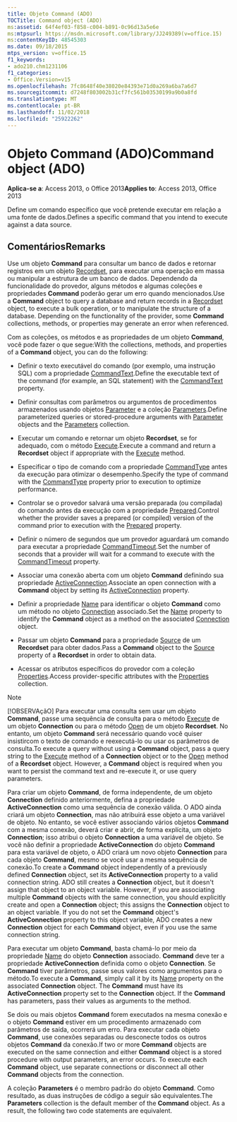```yaml
---
title: Objeto Command (ADO)
TOCTitle: Command object (ADO)
ms:assetid: 64f4ef03-f858-c004-b891-0c96d13a5e6e
ms:mtpsurl: https://msdn.microsoft.com/library/JJ249389(v=office.15)
ms:contentKeyID: 48545303
ms.date: 09/18/2015
mtps_version: v=office.15
f1_keywords:
- ado210.chm1231106
f1_categories:
- Office.Version=v15
ms.openlocfilehash: 7fc8648f40e38020e84393e71d0a269a6ba7a6d7
ms.sourcegitcommit: d7248f803002b31cf7fc561b03530199a9b0a8fd
ms.translationtype: MT
ms.contentlocale: pt-BR
ms.lasthandoff: 11/02/2018
ms.locfileid: "25922262"
---
```

# <a name="command-object-ado"></a><span data-ttu-id="35b41-102">Objeto Command (ADO)</span><span class="sxs-lookup"><span data-stu-id="35b41-102">Command object (ADO)</span></span>


<span data-ttu-id="35b41-103">**Aplica-se a**: Access 2013, o Office 2013</span><span class="sxs-lookup"><span data-stu-id="35b41-103">**Applies to**: Access 2013, Office 2013</span></span>

<span data-ttu-id="35b41-104">Define um comando específico que você pretende executar em relação a uma fonte de dados.</span><span class="sxs-lookup"><span data-stu-id="35b41-104">Defines a specific command that you intend to execute against a data source.</span></span>

## <a name="remarks"></a><span data-ttu-id="35b41-105">Comentários</span><span class="sxs-lookup"><span data-stu-id="35b41-105">Remarks</span></span>

<span data-ttu-id="35b41-p101">Use um objeto **Command** para consultar um banco de dados e retornar registros em um objeto [Recordset](recordset-object-ado.md), para executar uma operação em massa ou manipular a estrutura de um banco de dados. Dependendo da funcionalidade do provedor, alguns métodos e algumas coleções e propriedades **Command** poderão gerar um erro quando mencionados.</span><span class="sxs-lookup"><span data-stu-id="35b41-p101">Use a **Command** object to query a database and return records in a [Recordset](recordset-object-ado.md) object, to execute a bulk operation, or to manipulate the structure of a database. Depending on the functionality of the provider, some **Command** collections, methods, or properties may generate an error when referenced.</span></span>

<span data-ttu-id="35b41-108">Com as coleções, os métodos e as propriedades de um objeto **Command**, você pode fazer o que segue:</span><span class="sxs-lookup"><span data-stu-id="35b41-108">With the collections, methods, and properties of a **Command** object, you can do the following:</span></span>

  - <span data-ttu-id="35b41-109">Definir o texto executável do comando (por exemplo, uma instrução SQL) com a propriedade [CommandText](commandtext-property-ado.md).</span><span class="sxs-lookup"><span data-stu-id="35b41-109">Define the executable text of the command (for example, an SQL statement) with the [CommandText](commandtext-property-ado.md) property.</span></span>

  - <span data-ttu-id="35b41-110">Definir consultas com parâmetros ou argumentos de procedimentos armazenados usando objetos [Parameter](parameter-object-ado.md) e a coleção [Parameters](parameters-collection-ado.md).</span><span class="sxs-lookup"><span data-stu-id="35b41-110">Define parameterized queries or stored-procedure arguments with [Parameter](parameter-object-ado.md) objects and the [Parameters](parameters-collection-ado.md) collection.</span></span>

  - <span data-ttu-id="35b41-111">Executar um comando e retornar um objeto **Recordset**, se for adequado, com o método [Execute](https://docs.microsoft.com/office/vba/access/concepts/miscellaneous/execute-method-ado-command).</span><span class="sxs-lookup"><span data-stu-id="35b41-111">Execute a command and return a **Recordset** object if appropriate with the [Execute](https://docs.microsoft.com/office/vba/access/concepts/miscellaneous/execute-method-ado-command) method.</span></span>

  - <span data-ttu-id="35b41-112">Especificar o tipo de comando com a propriedade [CommandType](commandtype-property-ado.md) antes da execução para otimizar o desempenho.</span><span class="sxs-lookup"><span data-stu-id="35b41-112">Specify the type of command with the [CommandType](commandtype-property-ado.md) property prior to execution to optimize performance.</span></span>

  - <span data-ttu-id="35b41-113">Controlar se o provedor salvará uma versão preparada (ou compilada) do comando antes da execução com a propriedade [Prepared](prepared-property-ado.md).</span><span class="sxs-lookup"><span data-stu-id="35b41-113">Control whether the provider saves a prepared (or compiled) version of the command prior to execution with the [Prepared](prepared-property-ado.md) property.</span></span>

  - <span data-ttu-id="35b41-114">Definir o número de segundos que um provedor aguardará um comando para executar a propriedade [CommandTimeout](commandtimeout-property-ado.md).</span><span class="sxs-lookup"><span data-stu-id="35b41-114">Set the number of seconds that a provider will wait for a command to execute with the [CommandTimeout](commandtimeout-property-ado.md) property.</span></span>

  - <span data-ttu-id="35b41-115">Associar uma conexão aberta com um objeto **Command** definindo sua propriedade [ActiveConnection](activeconnection-property-ado.md).</span><span class="sxs-lookup"><span data-stu-id="35b41-115">Associate an open connection with a **Command** object by setting its [ActiveConnection](activeconnection-property-ado.md) property.</span></span>

  - <span data-ttu-id="35b41-116">Definir a propriedade [Name](name-property-ado.md) para identificar o objeto **Command** como um método no objeto [Connection](connection-object-ado.md) associado.</span><span class="sxs-lookup"><span data-stu-id="35b41-116">Set the [Name](name-property-ado.md) property to identify the **Command** object as a method on the associated [Connection](connection-object-ado.md) object.</span></span>

  - <span data-ttu-id="35b41-117">Passar um objeto **Command** para a propriedade [Source](source-property-ado-recordset.md) de um **Recordset** para obter dados.</span><span class="sxs-lookup"><span data-stu-id="35b41-117">Pass a **Command** object to the [Source](source-property-ado-recordset.md) property of a **Recordset** in order to obtain data.</span></span>

  - <span data-ttu-id="35b41-118">Acessar os atributos específicos do provedor com a coleção [Properties](properties-collection-ado.md).</span><span class="sxs-lookup"><span data-stu-id="35b41-118">Access provider-specific attributes with the [Properties](properties-collection-ado.md) collection.</span></span>

> [!NOTE]
> <span data-ttu-id="35b41-p102">[!OBSERVAçãO] Para executar uma consulta sem usar um objeto **Command**, passe uma sequência de consulta para o método [Execute](https://docs.microsoft.com/office/vba/access/concepts/miscellaneous/execute-method-ado-connection) de um objeto **Connection** ou para o método [Open](open-method-ado-recordset.md) de um objeto **Recordset**. No entanto, um objeto **Command** será necessário quando você quiser insistircom o texto de comando e reexecutá-lo ou usar os parâmetros de consulta.</span><span class="sxs-lookup"><span data-stu-id="35b41-p102">To execute a query without using a **Command** object, pass a query string to the [Execute](https://docs.microsoft.com/office/vba/access/concepts/miscellaneous/execute-method-ado-connection) method of a **Connection** object or to the [Open](open-method-ado-recordset.md) method of a **Recordset** object. However, a **Command** object is required when you want to persist the command text and re-execute it, or use query parameters.</span></span>

<span data-ttu-id="35b41-p103">Para criar um objeto **Command**, de forma independente, de um objeto **Connection** definido anteriormente, defina a propriedade **ActiveConnection** como uma sequência de conexão válida. O ADO ainda criará um objeto **Connection**, mas não atribuirá esse objeto a uma variável de objeto. No entanto, se você estiver associando vários objetos **Command** com a mesma conexão, deverá criar e abrir, de forma explícita, um objeto **Connection**; isso atribui o objeto **Connection** a uma variável de objeto. Se você não definir a propriedade **ActiveConnection** do objeto **Command** para esta variável de objeto, o ADO criará um novo objeto **Connection** para cada objeto **Command**, mesmo se você usar a mesma sequência de conexão.</span><span class="sxs-lookup"><span data-stu-id="35b41-p103">To create a **Command** object independently of a previously defined **Connection** object, set its **ActiveConnection** property to a valid connection string. ADO still creates a **Connection** object, but it doesn't assign that object to an object variable. However, if you are associating multiple **Command** objects with the same connection, you should explicitly create and open a **Connection** object; this assigns the **Connection** object to an object variable. If you do not set the **Command** object's **ActiveConnection** property to this object variable, ADO creates a new **Connection** object for each **Command** object, even if you use the same connection string.</span></span>

<span data-ttu-id="35b41-p104">Para executar um objeto **Command**, basta chamá-lo por meio da propriedade [Name](name-property-ado.md) do objeto **Connection** associado. **Command** deve ter a propriedade **ActiveConnection** definida como o objeto **Connection**. Se **Command** tiver parâmetros, passe seus valores como argumentos para o método.</span><span class="sxs-lookup"><span data-stu-id="35b41-p104">To execute a **Command**, simply call it by its [Name](name-property-ado.md) property on the associated **Connection** object. The **Command** must have its **ActiveConnection** property set to the **Connection** object. If the **Command** has parameters, pass their values as arguments to the method.</span></span>

<span data-ttu-id="35b41-p105">Se dois ou mais objetos **Command** forem executados na mesma conexão e o objeto **Command** estiver em um procedimento armazenado com parâmetros de saída, ocorrerá um erro. Para executar cada objeto **Command**, use conexões separadas ou desconecte todos os outros objetos **Command** da conexão.</span><span class="sxs-lookup"><span data-stu-id="35b41-p105">If two or more **Command** objects are executed on the same connection and either **Command** object is a stored procedure with output parameters, an error occurs. To execute each **Command** object, use separate connections or disconnect all other **Command** objects from the connection.</span></span>

<span data-ttu-id="35b41-p106">A coleção **Parameters** é o membro padrão do objeto **Command**. Como resultado, as duas instruções de código a seguir são equivalentes.</span><span class="sxs-lookup"><span data-stu-id="35b41-p106">The **Parameters** collection is the default member of the **Command** object. As a result, the following two code statements are equivalent.</span></span>

